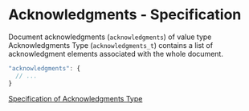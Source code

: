 # Acknowledgments - Specification

Document acknowledgments (`acknowledgments`) of value type Acknowledgments Type (`acknowledgments_t`) contains a list of acknowledgment elements associated with the whole document.

```javascript
"acknowledgments": {
  // ...
}
```

[Specification of Acknowledgments Type](types/acknowledgments-spec.en.md)
